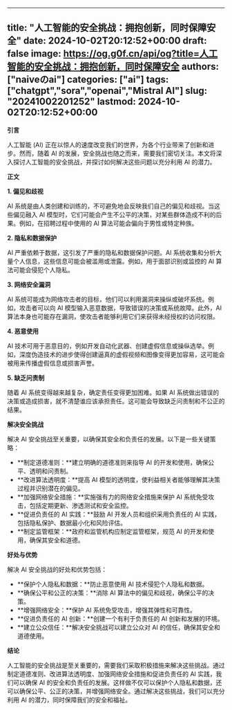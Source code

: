 
---
title: "人工智能的安全挑战：拥抱创新，同时保障安全"
date: 2024-10-02T20:12:52+00:00
draft: false
image: https://og.g0f.cn/api/og?title=人工智能的安全挑战：拥抱创新，同时保障安全
authors: ["naiveのai"]
categories: ["ai"]
tags: ["chatgpt","sora","openai","Mistral AI"]
slug: "20241002201252"
lastmod: 2024-10-02T20:12:52+00:00
---
**引言**

人工​​智能 (AI) 正在以惊人的速度改变我们的世界，为各个行业带来了创新和进步。然而，随着 AI 的发展，安全挑战也随之而来，需要我们密切关注。本文将深入探讨人工智能的安全挑战，并探讨如何解决这些问题以充分利用 AI 的潜力。

**正文**

**1. 偏见和歧视**

AI 系统是由人类创建和训练的，不可避免地会反映我们自己的偏见和歧视。当这些偏见融入 AI 模型时，它们可能会产生不公平的决策，对某些群体造成不利的后果。例如，在招聘过程中使用的 AI 算法可能会偏向于男性或特定种族。

**2. 隐私和数据保护**

AI 严重依赖于数据，这引发了严重的隐私和数据保护问题。AI 系统收集和分析大量个人信息，这些信息可能会被滥用或泄露。例如，用于面部识别或监控的 AI 算法可能会侵犯个人隐私。

**3. 网络安全漏洞**

AI 系统可能成为网络攻击者的目标，他们可以利用漏洞来操纵或破坏系统。例如，攻击者可以向 AI 模型输入恶意数据，导致错误的决策或系统故障。此外，AI 算法本身也可能存在漏洞，使攻击者能够利用它们来获得未经授权的访问权限。

**4. 恶意使用**

AI 技术可用于恶意目的，例如开发自动化武器、创建虚假信息或操纵选举。例如，深度伪造技术的进步使得创建逼真的虚假视频和图像变得更加容易，这可能会被用来传播虚假信息或损害声誉。

**5. 缺乏问责制**

随着 AI 系统变得越来越复杂，确定责任变得更加困难。如果 AI 系统做出错误的决策或造成损害，就不清楚谁应该承担责任。这可能会导致缺乏问责制和不公正的结果。

**解决安全挑战**

解决 AI 安全挑战至关重要，以确保其安全和负责任的发展。以下是一些关键策略：

* **制定道德准则：**建立明确的道德准则来指导 AI 的开发和使用，确保公平、透明和问责制。
* **改进算法透明度：**提高 AI 模型的透明度，使利益相关者能够理解其决策过程并识别潜在的偏见。
* **加强网络安全措施：**实施强有力的网络安全措施来保护 AI 系统免受攻击，包括定期更新、渗透测试和安全监控。
* **促进负责任的 AI 实践：**鼓励 AI 开发人员和组织采用负责任的 AI 实践，包括隐私保护、数据最小化和风险评估。
* **制定监管框架：**政府和监管机构应制定监管框架，规范 AI 的开发和使用，确保其安全和道德。

**好处与优势**

解决 AI 安全挑战的好处和优势包括：

* **保护个人隐私和数据：**防止恶意使用 AI 技术侵犯个人隐私和数据。
* **确保公平和公正的决策：**消除 AI 算法中的偏见和歧视，确保公平的决策。
* **增强网络安全：**保护 AI 系统免受攻击，增强其弹性和可靠性。
* **促进负责任的 AI 创新：**创建一个有利于负责任的 AI 创新和发展的环境。
* **建立公众信任：**解决安全挑战可以建立公众对 AI 的信任，确保其安全和道德使用。

**结论**

人工智能的安全挑战是至关重要的，需要我们采取积极措施来解决这些挑战。通过制定道德准则、改进算法透明度、加强网络安全措施和促进负责任的 AI 实践，我们可以确保 AI 的安全和负责任的发展。这样做不仅可以保护个人隐私和数据，还可以确保公平、公正的决策，并增强网络安全。通过解决这些挑战，我们可以充分利用 AI 的潜力，同时保障我们的安全和福祉。